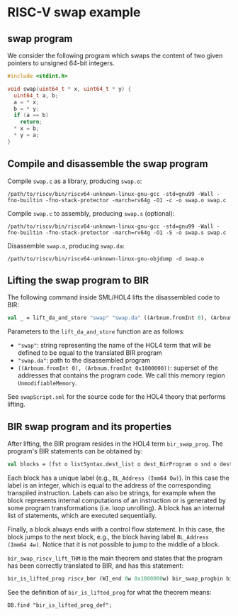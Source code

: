 # RISC-V swap example

## swap program

We consider the following program which swaps the
content of two given pointers to unsigned 64-bit integers.

```c
#include <stdint.h>

void swap(uint64_t * x, uint64_t * y) {
  uint64_t a, b;
  a = * x;
  b = * y;
  if (a == b)
    return;
  * x = b;
  * y = a;
}
```

## Compile and disassemble the swap program

Compile `swap.c` as a library, producing `swap.o`:
```shell
/path/to/riscv/bin/riscv64-unknown-linux-gnu-gcc -std=gnu99 -Wall -fno-builtin -fno-stack-protector -march=rv64g -O1 -c -o swap.o swap.c
```

Compile `swap.c` to assembly, producing `swap.s` (optional):
```shell
/path/to/riscv/bin/riscv64-unknown-linux-gnu-gcc -std=gnu99 -Wall -fno-builtin -fno-stack-protector -march=rv64g -O1 -S -o swap.s swap.c
```

Disassemble `swap.o`, producing `swap.da`:
```shell
/path/to/riscv/bin/riscv64-unknown-linux-gnu-objdump -d swap.o
```

## Lifting the swap program to BIR

The following command inside SML/HOL4 lifts the disassembled code to BIR:

```sml
val _ = lift_da_and_store "swap" "swap.da" ((Arbnum.fromInt 0), (Arbnum.fromInt 0x1000000));
```

Parameters to the `lift_da_and_store` function are as follows:

- `"swap"`: string representing the name of the HOL4 term that will be
 defined to be equal to the translated BIR program
- `"swap.da"`: path to the disassembled program
- `((Arbnum.fromInt 0), (Arbnum.fromInt 0x1000000))`: superset of the
  addresses that contains the program code. We call this memory region
  `UnmodifiableMemory`.

See `swapScript.sml` for the source code for the HOL4 theory that performs lifting.

## BIR swap program and its properties

After lifting, the BIR program resides in the HOL4 term `bir_swap_prog`.
The program's BIR statements can be obtained by:

```sml
val blocks = (fst o listSyntax.dest_list o dest_BirProgram o snd o dest_eq o concl o EVAL) ``bir_swap_prog``;
```

Each block has a unique label (e.g., `BL_Address (Imm64 0w)`). In this
case the label is an integer, which is equal to the address of the
corresponding transpiled instruction. Labels can also be strings, for
example when the block represents internal computations of an
instruction or is generated by some program transformations (i.e. loop
unrolling). A block has an internal list of statements, which are executed
sequentially.

Finally, a block always ends with a control flow statement. In this
case, the block jumps to the next block, e.g., the block having label
`BL_Address (Imm64 4w)`. Notice that it is not possible to jump to the
middle of a block.

`bir_swap_riscv_lift_THM` is the main theorem and states that the
program has been correctly translated to BIR, and has this statement:
```sml
bir_is_lifted_prog riscv_bmr (WI_end 0w 0x1000000w) bir_swap_progbin bir_swap_prog
```

See the definition of `bir_is_lifted_prog` for what the theorem means:
```
DB.find "bir_is_lifted_prog_def";
```
